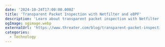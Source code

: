 ```yaml
---
date: '2024-10-24T17:00:00.000Z'
title: 'Transparent Packet Inspection with Netfilter and eBPF'
description: 'Learn about transparent packet inspection with Netfilter and eBPF'
ogImage: ogimage.webp
externalUrl: 'https://www.threater.com/blog/transparent-packet-inspection-with-netfilter-and-ebpf/'
categories:
  - Technology
---
```

